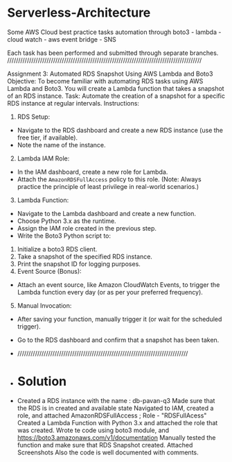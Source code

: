 # Serverless-Architecture
Some AWS Cloud best practice tasks automation through boto3 - lambda - cloud watch - aws event bridge - SNS

Each task has been performed and submitted through separate branches.
/////////////////////////////////////////////////////////////////////////////////////////

Assignment 3: Automated RDS Snapshot Using AWS Lambda and Boto3
Objective: To become familiar with automating RDS tasks using AWS Lambda and Boto3. You will create a Lambda function that takes a
snapshot of an RDS instance.
Task: Automate the creation of a snapshot for a specific RDS instance at regular intervals.
Instructions:
1. RDS Setup:
- Navigate to the RDS dashboard and create a new RDS instance (use the free tier, if available).
- Note the name of the instance.
2. Lambda IAM Role:
- In the IAM dashboard, create a new role for Lambda.
- Attach the `AmazonRDSFullAccess` policy to this role. (Note: Always practice the principle of least privilege in real-world scenarios.)
3. Lambda Function:
- Navigate to the Lambda dashboard and create a new function.
- Choose Python 3.x as the runtime.
- Assign the IAM role created in the previous step.
- Write the Boto3 Python script to:
1. Initialize a boto3 RDS client.
2. Take a snapshot of the specified RDS instance.
3. Print the snapshot ID for logging purposes.
4. Event Source (Bonus):
- Attach an event source, like Amazon CloudWatch Events, to trigger the Lambda function every day (or as per your preferred frequency).
5. Manual Invocation:
- After saving your function, manually trigger it (or wait for the scheduled trigger).
- Go to the RDS dashboard and confirm that a snapshot has been taken.

- //////////////////////////////////////////////////////////////////////////////
- # Solution

- Created a RDS instance with the name : db-pavan-q3
Made sure that the RDS is in created and available state
Navigated to IAM, created a role, and attached AmazonRDSFullAccess ; Role - "RDSFullAcess"
Created a Lambda Function with Python 3.x and attached the role that was created.
Wrote te code using boto3 module, and https://boto3.amazonaws.com/v1/documentation
Manually tested the function and make sure that RDS Snapshot created.
Attached Screenshots
Also the code is well documented with comments.


